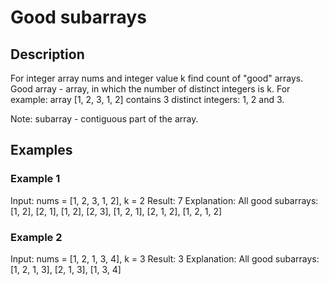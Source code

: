 # Good subarrays

## **Description**

For integer array nums and integer value k find count of "good" arrays.
Good array - array, in which the number of distinct integers is k.
For example: array [1, 2, 3, 1, 2] contains 3 distinct integers: 1, 2 and 3.

Note: subarray - contiguous part of the array.

## **Examples**

### **Example 1**

Input: nums = [1, 2, 3, 1, 2], k = 2
Result: 7
Explanation: All good subarrays: [1, 2], [2, 1], [1, 2], [2, 3], [1, 2, 1], [2, 1, 2], [1, 2, 1, 2]

### **Example 2**

Input: nums = [1, 2, 1, 3, 4], k = 3
Result: 3
Explanation: All good subarrays: [1, 2, 1, 3], [2, 1, 3], [1, 3, 4]